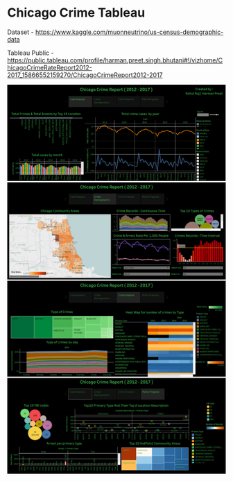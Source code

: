# Chicago Crime Tableau

Dataset -  https://www.kaggle.com/muonneutrino/us-census-demographic-data

Tableau Public - https://public.tableau.com/profile/harman.preet.singh.bhutani#!/vizhome/ChicagoCrimeRateReport2012-2017_15866552159270/ChicagoCrimeReport2012-2017


<img src="1.png">

<img src="2.png">

<img src="3.png">

<img src="4.png">

